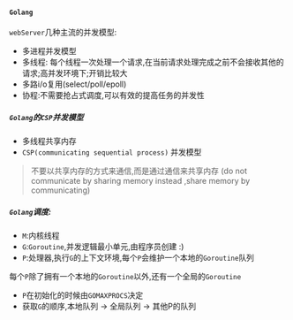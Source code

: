 
#### `Golang`

`webServer`几种主流的并发模型:
 - 多进程并发模型
 - 多线程: 每个线程一次处理一个请求,在当前请求处理完成之前不会接收其他的请求;高并发环境下;开销比较大
 - 多路i/o复用(select/poll/epoll)
 - 协程:不需要抢占式调度,可以有效的提高任务的并发性
 
 
 
 
 
 
 
 ##### `Golang`的`CSP`并发模型
 - 多线程共享内存
 - `CSP(communicating sequential process)` 并发模型
 
 > 不要以共享内存的方式来通信,而是通过通信来共享内存 (do not communicate by sharing memory instead ,share memory by communicating)
 
 
##### `Golang`调度:


  - `M`:内核线程
  - `G`:`Goroutine`,并发逻辑最小单元,由程序员创建 :)
  - `P`:处理器,执行`G`的上下文环境,每个`P`会维护一个本地的`Goroutine`队列
  
  
 每个`P`除了拥有一个本地的`Goroutine`以外,还有一个全局的`Goroutine`
 
 
 
 
 
 - `P`在初始化的时候由`GOMAXPROCS`决定
 - 获取`G`的顺序,本地队列 -> 全局队列  -> 其他P的队列
 
 